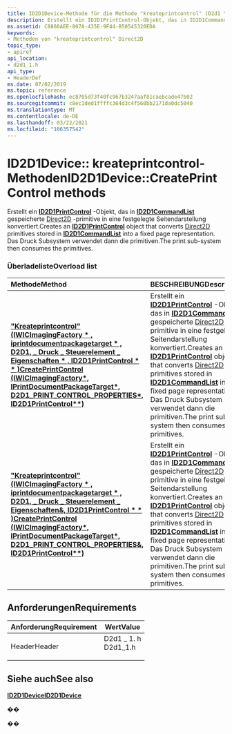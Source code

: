 ```yaml
---
title: ID2D1Device-Methode für die Methode "kreateprintcontrol" (D2d1 \_ 1. h)
description: Erstellt ein ID2D1PrintControl-Objekt, das in ID2D1CommandList gespeicherte Direct2D-primitive in eine festgelegte Seitendarstellung konvertiert. Das Druck Subsystem verwendet dann die primitiven.
ms.assetid: C8860AEE-807A-435E-9F44-B50545320EDA
keywords:
- Methoden von "kreateprintcontrol" Direct2D
topic_type:
- apiref
api_location:
- d2d1_1.h
api_type:
- HeaderDef
ms.date: 07/02/2019
ms.topic: reference
ms.openlocfilehash: ec8705d73f40fc967b3247aaf81caebcade47b02
ms.sourcegitcommit: c8ec1ded1ffffc364d3c4f560bb2171da0dc5040
ms.translationtype: MT
ms.contentlocale: de-DE
ms.lasthandoff: 03/22/2021
ms.locfileid: "106357542"
---
```

# <a name="id2d1devicecreateprintcontrol-methods"></a><span data-ttu-id="d4d1e-105">ID2D1Device:: kreateprintcontrol-Methoden</span><span class="sxs-lookup"><span data-stu-id="d4d1e-105">ID2D1Device::CreatePrintControl methods</span></span>

<span data-ttu-id="d4d1e-106">Erstellt ein [**ID2D1PrintControl**](/windows/win32/api/d2d1_1/nn-d2d1_1-id2d1printcontrol) -Objekt, das in [**ID2D1CommandList**](/windows/win32/api/d2d1_1/nn-d2d1_1-id2d1commandlist) gespeicherte [Direct2D](/windows/desktop/direct2d/direct2d-portal) -primitive in eine festgelegte Seitendarstellung konvertiert.</span><span class="sxs-lookup"><span data-stu-id="d4d1e-106">Creates an [**ID2D1PrintControl**](/windows/win32/api/d2d1_1/nn-d2d1_1-id2d1printcontrol) object that converts [Direct2D](/windows/desktop/direct2d/direct2d-portal) primitives stored in [**ID2D1CommandList**](/windows/win32/api/d2d1_1/nn-d2d1_1-id2d1commandlist) into a fixed page representation.</span></span> <span data-ttu-id="d4d1e-107">Das Druck Subsystem verwendet dann die primitiven.</span><span class="sxs-lookup"><span data-stu-id="d4d1e-107">The print sub-system then consumes the primitives.</span></span>

### <a name="overload-list"></a><span data-ttu-id="d4d1e-108">Überladeliste</span><span class="sxs-lookup"><span data-stu-id="d4d1e-108">Overload list</span></span>



| <span data-ttu-id="d4d1e-109">Methode</span><span class="sxs-lookup"><span data-stu-id="d4d1e-109">Method</span></span>                                                                                                                                                                           | <span data-ttu-id="d4d1e-110">BESCHREIBUNG</span><span class="sxs-lookup"><span data-stu-id="d4d1e-110">Description</span></span>                                                                                                                                                                                                                                                                               |
|:---------------------------------------------------------------------------------------------------------------------------------------------------------------------------------|:------------------------------------------------------------------------------------------------------------------------------------------------------------------------------------------------------------------------------------------------------------------------------------------|
| <span data-ttu-id="d4d1e-111">[**"Kreateprintcontrol" (IWICImagingFactory \* , iprintdocumentpackagetarget \* , D2D1, \_ Druck \_ Steuerelement \_ Eigenschaften \* , ID2D1PrintControl \* \* )**](/windows/win32/api/d2d1_1/nf-d2d1_1-id2d1device-createprintcontrol(iwicimagingfactory_iprintdocumentpackagetarget_constd2d1_print_control_properties_id2d1printcontrol))</span><span class="sxs-lookup"><span data-stu-id="d4d1e-111">[**CreatePrintControl (IWICImagingFactory\*, IPrintDocumentPackageTarget\*, D2D1\_PRINT\_CONTROL\_PROPERTIES\*, ID2D1PrintControl\*\*)**](/windows/win32/api/d2d1_1/nf-d2d1_1-id2d1device-createprintcontrol(iwicimagingfactory_iprintdocumentpackagetarget_constd2d1_print_control_properties_id2d1printcontrol))</span></span> | <span data-ttu-id="d4d1e-112">Erstellt ein [**ID2D1PrintControl**](/windows/win32/api/d2d1_1/nn-d2d1_1-id2d1printcontrol) -Objekt, das in [**ID2D1CommandList**](/windows/win32/api/d2d1_1/nn-d2d1_1-id2d1commandlist) gespeicherte [Direct2D](/windows/desktop/direct2d/direct2d-portal) -primitive in eine festgelegte Seitendarstellung konvertiert.</span><span class="sxs-lookup"><span data-stu-id="d4d1e-112">Creates an [**ID2D1PrintControl**](/windows/win32/api/d2d1_1/nn-d2d1_1-id2d1printcontrol) object that converts [Direct2D](/windows/desktop/direct2d/direct2d-portal) primitives stored in [**ID2D1CommandList**](/windows/win32/api/d2d1_1/nn-d2d1_1-id2d1commandlist) into a fixed page representation.</span></span> <span data-ttu-id="d4d1e-113">Das Druck Subsystem verwendet dann die primitiven.</span><span class="sxs-lookup"><span data-stu-id="d4d1e-113">The print sub-system then consumes the primitives.</span></span><br/> |
| <span data-ttu-id="d4d1e-114">[**"Kreateprintcontrol" (IWICImagingFactory \* , iprintdocumentpackagetarget \* , D2D1, \_ Druck \_ Steuerelement \_ Eigenschaften&, ID2D1PrintControl \* \* )**](/windows/win32/api/d2d1_1/nf-d2d1_1-id2d1device-createprintcontrol(iwicimagingfactory_iprintdocumentpackagetarget_constd2d1_print_control_properties__id2d1printcontrol))</span><span class="sxs-lookup"><span data-stu-id="d4d1e-114">[**CreatePrintControl (IWICImagingFactory\*, IPrintDocumentPackageTarget\*, D2D1\_PRINT\_CONTROL\_PROPERTIES&, ID2D1PrintControl\*\*)**](/windows/win32/api/d2d1_1/nf-d2d1_1-id2d1device-createprintcontrol(iwicimagingfactory_iprintdocumentpackagetarget_constd2d1_print_control_properties__id2d1printcontrol))</span></span>    | <span data-ttu-id="d4d1e-115">Erstellt ein [**ID2D1PrintControl**](/windows/win32/api/d2d1_1/nn-d2d1_1-id2d1printcontrol) -Objekt, das in [**ID2D1CommandList**](/windows/win32/api/d2d1_1/nn-d2d1_1-id2d1commandlist) gespeicherte [Direct2D](/windows/desktop/direct2d/direct2d-portal) -primitive in eine festgelegte Seitendarstellung konvertiert.</span><span class="sxs-lookup"><span data-stu-id="d4d1e-115">Creates an [**ID2D1PrintControl**](/windows/win32/api/d2d1_1/nn-d2d1_1-id2d1printcontrol) object that converts [Direct2D](/windows/desktop/direct2d/direct2d-portal) primitives stored in [**ID2D1CommandList**](/windows/win32/api/d2d1_1/nn-d2d1_1-id2d1commandlist) into a fixed page representation.</span></span> <span data-ttu-id="d4d1e-116">Das Druck Subsystem verwendet dann die primitiven.</span><span class="sxs-lookup"><span data-stu-id="d4d1e-116">The print sub-system then consumes the primitives.</span></span><br/> |



## <a name="requirements"></a><span data-ttu-id="d4d1e-117">Anforderungen</span><span class="sxs-lookup"><span data-stu-id="d4d1e-117">Requirements</span></span>



| <span data-ttu-id="d4d1e-118">Anforderung</span><span class="sxs-lookup"><span data-stu-id="d4d1e-118">Requirement</span></span> | <span data-ttu-id="d4d1e-119">Wert</span><span class="sxs-lookup"><span data-stu-id="d4d1e-119">Value</span></span> |
|-------------------|--------------------------------------------------------------------------------------|
| <span data-ttu-id="d4d1e-120">Header</span><span class="sxs-lookup"><span data-stu-id="d4d1e-120">Header</span></span><br/> | <dl> <span data-ttu-id="d4d1e-121"><dt>D2d1 \_ 1. h</dt></span><span class="sxs-lookup"><span data-stu-id="d4d1e-121"><dt>D2d1\_1.h</dt></span></span> </dl> |



## <a name="see-also"></a><span data-ttu-id="d4d1e-122">Siehe auch</span><span class="sxs-lookup"><span data-stu-id="d4d1e-122">See also</span></span>

<dl> <dt>

[<span data-ttu-id="d4d1e-123">**ID2D1Device**</span><span class="sxs-lookup"><span data-stu-id="d4d1e-123">**ID2D1Device**</span></span>](/windows/win32/api/d2d1_1/nn-d2d1_1-id2d1device)
</dt> </dl>

<span data-ttu-id="d4d1e-124">�</span><span class="sxs-lookup"><span data-stu-id="d4d1e-124">�</span></span>

<span data-ttu-id="d4d1e-125">�</span><span class="sxs-lookup"><span data-stu-id="d4d1e-125">�</span></span>
